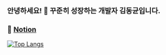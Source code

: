 ### 안녕하세요! :wave: 꾸준히 성장하는 개발자 김동균입니다.
### :seedling: [Notion](https://dongkyunkim.notion.site/908fe1023b4242849f35992e11b82302)

[![Top Langs](https://github-readme-stats.vercel.app/api/top-langs/?username=dongkyunkimdev&layout=compact)](https://github.com/dongkyunkimdev)  
<!-- [![Dongkyun's GitHub stats](https://github-readme-stats.vercel.app/api?username=dongkyunkimdev)](https://github.com/dongkyunkimdev) -->
